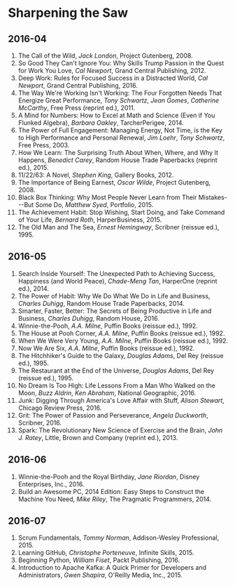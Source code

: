 # Sharpening the Saw

## 2016-04

1. The Call of the Wild, _Jack London_, Project Gutenberg, 2008.
1. So Good They Can't Ignore You: Why Skills Trump Passion in the Quest for Work You Love, _Cal Newport_, Grand Central Publishing, 2012.
1. Deep Work: Rules for Focused Success in a Distracted World, _Cal Newport_, Grand Central Publishing, 2016.
1. The Way We're Working Isn't Working: The Four Forgotten Needs That Energize Great Performance, _Tony Schwartz_, _Jean Gomes_, _Catherine McCarthy_, Free Press (reprint ed.), 2011.
1. A Mind for Numbers: How to Excel at Math and Science (Even if You Flunked Algebra), _Barbara Oakley_, TarcherPerigee, 2014.
1. The Power of Full Engagement: Managing Energy, Not Time, is the Key to High Performance and Personal Renewal, _Jim Loehr_, _Tony Schwartz_, Free Press, 2003.
1. How We Learn: The Surprising Truth About When, Where, and Why It Happens, _Benedict Carey_, Random House Trade Paperbacks (reprint ed.), 2015.
1. 11/22/63: A Novel, _Stephen King_, Gallery Books, 2012.
1. The Importance of Being Earnest, _Oscar Wilde_, Project Gutenberg, 2008.
1. Black Box Thinking: Why Most People Never Learn from Their Mistakes---But Some Do, _Matthew Syed_, Portfolio, 2015.
1. The Achievement Habit: Stop Wishing, Start Doing, and Take Command of Your Life, _Bernard Roth_, HarperBusiness, 2015.
1. The Old Man and The Sea, _Ernest Hemingway_, Scribner (reissue ed.), 1995.

## 2016-05

1. Search Inside Yourself: The Unexpected Path to Achieving Success, Happiness (and World Peace), _Chade-Meng Tan_, HarperOne (reprint ed.), 2014.
1. The Power of Habit: Why We Do What We Do in Life and Business, _Charles Duhigg_, Random House Trade Paperbacks, 2014.
1. Smarter, Faster, Better: The Secrets of Being Productive in Life and Business, _Charles Duhigg_, Random House, 2016.
1. Winnie-the-Pooh, _A.A. Milne_, Puffin Books (reissue ed.), 1992.
1. The House at Pooh Corner, _A.A. Milne_, Puffin Books (reissue ed.), 1992.
1. When We Were Very Young, _A.A. Milne_, Puffin Books (reissue ed.), 1992.
1. Now We Are Six, _A.A. Milne_, Puffin Books (reissue ed.), 1992.
1. The Hitchhiker's Guide to the Galaxy, _Douglas Adams_, Del Rey (reissue ed.), 1995.
1. The Restaurant at the End of the Universe, _Douglas Adams_, Del Rey (reissue ed.), 1995.
1. No Dream Is Too High: Life Lessons From a Man Who Walked on the Moon, _Buzz Aldrin_, _Ken Abraham_, National Geographic, 2016.
1. Junk: Digging Through America's Love Affair with Stuff, _Alison Stewart_, Chicago Review Press, 2016.
1. Grit: The Power of Passion and Perseverance, _Angela Duckworth_, Scribner, 2016.
1. Spark: The Revolutionary New Science of Exercise and the Brain, _John J. Ratey_, Little, Brown and Company (reprint ed.), 2013.

## 2016-06

1. Winnie-the-Pooh and the Royal Birthday, _Jane Riordan_, Disney Enterprises, Inc., 2016.
1. Build an Awesome PC, 2014 Edition: Easy Steps to Construct the Machine You Need, _Mike Riley_, The Pragmatic Programmers, 2014.

## 2016-07

1. Scrum Fundamentals, _Tommy Norman_, Addison-Wesley Professional, 2015.
1. Learning GitHub, _Christophe Porteneuve_, Infinite Skills, 2015.
1. Beginning Python, _William Fiset_, Packt Publishing, 2016.
1. Introduction to Apache Kafka: A Quick Primer for Developers and Administrators, _Gwen Shapira_, O'Reilly Media, Inc., 2015.
